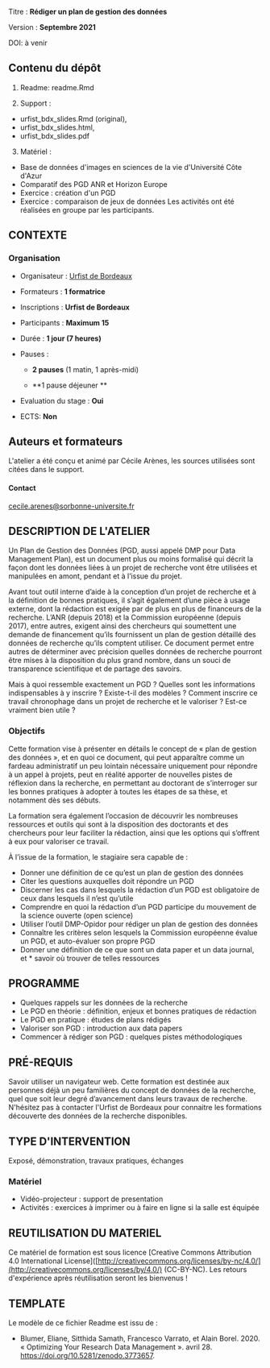 Titre : **Rédiger un plan de gestion des données**

Version : **Septembre 2021**

DOI: à venir

## Contenu du dépôt

1. Readme: readme.Rmd

2. Support : 
* urfist_bdx_slides.Rmd (original),
* urfist_bdx_slides.html,
* urfist_bdx_slides.pdf

3. Matériel : 
- Base de données d'images en sciences de la vie d'Université Côte d'Azur
- Comparatif des PGD ANR et Horizon Europe
- Exercice : création d'un PGD
- Exercice : comparaison de jeux de données
Les activités ont été réalisées en groupe par les participants.

## CONTEXTE

### Organisation

- Organisateur : [Urfist de Bordeaux](https://sygefor.reseau-urfist.fr/#/training/9081/10494?from=true)

- Formateurs : **1 formatrice** 

- Inscriptions : **Urfist de Bordeaux**

- Participants : **Maximum 15**

- Durée : **1 jour (7 heures)**

- Pauses :
  
  - **2 pauses** (1 matin, 1 après-midi)
  
  - **1 pause déjeuner **

- Evaluation du stage : **Oui**

- ECTS: **Non**


## Auteurs et formateurs

L'atelier a été conçu et animé par Cécile Arènes, les sources utilisées sont citées dans le support. 

#### Contact

cecile.arenes@sorbonne-universite.fr

## DESCRIPTION DE L'ATELIER

Un Plan de Gestion des Données (PGD, aussi appelé DMP pour Data Management Plan), est un document plus ou moins formalisé qui décrit la façon dont les données liées à un projet de recherche vont être utilisées et manipulées en amont, pendant et à l’issue du projet.

Avant tout outil interne d’aide à la conception d’un projet de recherche et à la définition de bonnes pratiques, il s’agit également d’une pièce à usage externe, dont la rédaction est exigée par de plus en plus de financeurs de la recherche. L’ANR (depuis 2018) et la Commission européenne (depuis 2017), entre autres, exigent ainsi des chercheurs qui soumettent une demande de financement qu’ils fournissent un plan de gestion détaillé des données de recherche qu’ils comptent utiliser. Ce document permet entre autres de déterminer avec précision quelles données de recherche pourront être mises à la disposition du plus grand nombre, dans un souci de transparence scientifique et de partage des savoirs.

Mais à quoi ressemble exactement un PGD ? Quelles sont les informations indispensables à y inscrire ? Existe-t-il des modèles ? Comment inscrire ce travail chronophage dans un projet de recherche et le valoriser ? Est-ce vraiment bien utile ?

### Objectifs

Cette formation vise à présenter en détails le concept de « plan de gestion des données », et en quoi ce document, qui peut apparaître comme un fardeau administratif un peu lointain nécessaire uniquement pour répondre à un appel à projets, peut en réalité apporter de nouvelles pistes de réflexion dans la recherche, en permettant au doctorant de s’interroger sur les bonnes pratiques à adopter à toutes les étapes de sa thèse, et notamment dès ses débuts.

La formation sera également l’occasion de découvrir les nombreuses ressources et outils qui sont à la disposition des doctorants et des chercheurs pour leur faciliter la rédaction, ainsi que les options qui s’offrent à eux pour valoriser ce travail.

À l’issue de la formation, le stagiaire sera capable de :

* Donner une définition de ce qu’est un plan de gestion des données
* Citer les questions auxquelles doit répondre un PGD
* Discerner les cas dans lesquels la rédaction d’un PGD est obligatoire de ceux dans lesquels il n’est qu’utile
* Comprendre en quoi la rédaction d’un PGD participe du mouvement de la science ouverte (open science)
* Utiliser l’outil DMP-Opidor pour rédiger un plan de gestion des données
* Connaître les critères selon lesquels la Commission européenne évalue un PGD, et auto-évaluer son propre PGD
* Donner une définition de ce que sont un data paper et un data journal, et * savoir où trouver de telles ressources

## PROGRAMME

* Quelques rappels sur les données de la recherche
* Le PGD en théorie : définition, enjeux et bonnes pratiques de rédaction
* Le PGD en pratique : études de plans rédigés
* Valoriser son PGD : introduction aux data papers
* Commencer à rédiger son PGD : quelques pistes méthodologiques

## PRÉ-REQUIS

Savoir utiliser un navigateur web. Cette formation est destinée aux personnes déjà un peu familières du concept de données de la recherche, quel que soit leur degré d’avancement dans leurs travaux de recherche. N'hésitez pas à contacter l'Urfist de Bordeaux pour connaitre les formations découverte des données de la recherche disponibles.

## TYPE D'INTERVENTION

Exposé, démonstration, travaux pratiques, échanges


### Matériel

- Vidéo-projecteur : support de presentation
- Activités : exercices à imprimer ou à faire en ligne si la salle est équipée


## REUTILISATION DU MATERIEL

Ce matériel de formation est sous licence [Creative Commons Attribution  4.0 International License]([http://creativecommons.org/licenses/by-nc/4.0/](http://creativecommons.org/licenses/by/4.0/) (CC-BY-NC).
Les retours d'expérience après réutilisation seront les bienvenus !

## TEMPLATE

Le modèle de ce fichier Readme est issu de :
* Blumer, Eliane, Sitthida Samath, Francesco Varrato, et Alain Borel. 2020. « Optimizing Your Research Data Management ». avril 28. https://doi.org/10.5281/zenodo.3773657.
